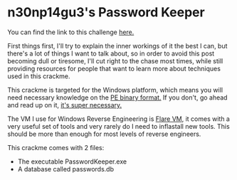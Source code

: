 # n30np14gu3's Password Keeper

You can find the link to this challenge [here.](https://crackmes.one/crackme/5e68f77d33c5d4439bb2de0c)

First things first, I'll try to explain the inner workings of it the best I can, but there's a lot of things I want to talk about, so in order to avoid this post becoming dull or tiresome, I'll cut right to the chase most times, while still providing resources for people that want to learn more about techniques used in this crackme.

This crackme is targeted for the Windows platform, which means you will need necessary knowledge on the [PE binary format.](https://docs.microsoft.com/en-us/windows/win32/debug/pe-format) If you don't, go ahead and read up on it, [it's super necessary.](https://giphy.com/gifs/masvidal-super-necessary-TgP6vdMSAknVWzoC05/fullscreen)

The VM I use for Windows Reverse Engineering is [Flare VM](https://github.com/fireeye/flare-vm), it comes with a very useful set of tools and very rarely do I need to inflastall new tools. This should be more than enough for most levels of reverse engineers.

This crackme comes with 2 files:
* The executable PasswordKeeper.exe
* A database called passwords.db
